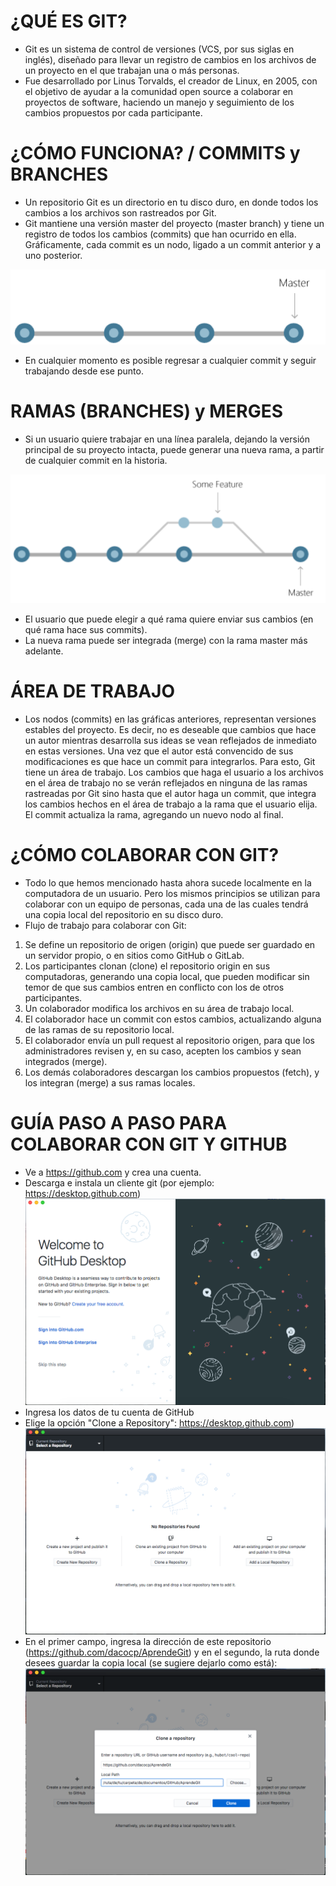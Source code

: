 # ¿QUÉ ES GIT?
- Git es un sistema de control de versiones (VCS, por sus siglas en inglés), diseñado para llevar un registro de cambios en los archivos de un proyecto en el que trabajan una o más personas.
- Fue desarrollado por Linus Torvalds, el creador de Linux, en 2005, con el objetivo de ayudar a la comunidad open source a colaborar en proyectos de software, haciendo un manejo y seguimiento de los cambios propuestos por cada participante.

# ¿CÓMO FUNCIONA? / COMMITS y BRANCHES
- Un repositorio Git es un directorio en tu disco duro, en donde todos los cambios a los archivos son rastreados por Git.
- Git mantiene una versión master del proyecto (master branch) y tiene un registro de todos los cambios (commits) que han ocurrido en ella. Gráficamente, cada commit es un nodo, ligado a un commit anterior y a uno posterior.

![](imagenes/master_branch.png)

- En cualquier momento es posible regresar a cualquier commit y seguir trabajando desde ese punto.

# RAMAS (BRANCHES) y MERGES
- Si un usuario quiere trabajar en una línea paralela, dejando la versión principal de su proyecto intacta, puede generar una nueva rama, a partir de cualquier commit en la historia.

![](imagenes/branches.png)

- El usuario que puede elegir a qué rama quiere enviar sus cambios (en qué rama hace sus commits).
- La nueva rama puede ser integrada (merge) con la rama master más adelante.

# ÁREA DE TRABAJO
- Los nodos (commits) en las gráficas anteriores, representan versiones estables del proyecto. Es decir, no es deseable que cambios que hace un autor mientras desarrolla sus ideas se vean reflejados de inmediato en estas versiones. Una vez que el autor está convencido de sus modificaciones es que hace un commit para integrarlos.
Para esto, Git tiene un área de trabajo. Los cambios que haga el usuario a los archivos en el área de trabajo no se verán reflejados en ninguna de las ramas rastreadas por Git sino hasta que el autor haga un commit, que integra los cambios hechos en el área de trabajo a la rama que el usuario elija. El commit actualiza la rama, agregando un nuevo nodo al final.

# ¿CÓMO COLABORAR CON GIT?
- Todo lo que hemos mencionado hasta ahora sucede localmente en la computadora de un usuario. Pero los mismos principios se utilizan para colaborar con un equipo de personas, cada una de las cuales tendrá una copia local del repositorio en su disco duro.
- Flujo de trabajo para colaborar con Git:
 1. Se define un repositorio de origen (origin) que puede ser guardado en un servidor propio, o en sitios como GitHub o GitLab.
 2. Los participantes clonan (clone) el repositorio origin en sus computadoras, generando una copia local, que pueden modificar sin temor de que sus cambios entren en conflicto con los de otros participantes.
 3. Un colaborador modifica los archivos en su área de trabajo local.
 4. El colaborador hace un commit con estos cambios, actualizando alguna de las ramas de su repositorio local.
 5. El colaborador envía un pull request al repositorio origen, para que los administradores revisen y, en su caso, acepten los cambios y sean integrados (merge).
 6. Los demás colaboradores descargan los cambios propuestos (fetch), y los integran (merge) a sus ramas locales.

# GUÍA PASO A PASO PARA COLABORAR CON GIT Y GITHUB

- Ve a https://github.com y crea una cuenta.
- Descarga e instala un cliente git (por ejemplo: https://desktop.github.com)
![](imagenes/GitHub_desktop.png)
- Ingresa los datos de tu cuenta de GitHub
- Elige la opción "Clone a Repository":
https://desktop.github.com)
![](imagenes/GitHub_desktop_clone_1.png)
- En el primer campo, ingresa la dirección de este repositorio (https://github.com/dacocp/AprendeGit) y en el segundo, la ruta donde desees guardar la copia local (se sugiere dejarlo como está):
![](imagenes/GitHub_desktop_clone_2.png)
